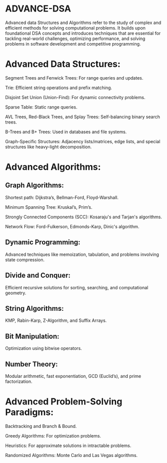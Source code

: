# ADVANCE-DSA
Advanced data Structures and Algorithms refer to the study of complex and efficient methods for solving computational problems. It builds upon foundational DSA concepts and introduces techniques that are essential for tackling real-world challenges, optimizing performance, and solving problems in software development and competitive programming.


# Advanced Data Structures:

Segment Trees and Fenwick Trees: For range queries and updates.

Trie: Efficient string operations and prefix matching.

Disjoint Set Union (Union-Find): For dynamic connectivity problems.

Sparse Table: Static range queries.

AVL Trees, Red-Black Trees, and Splay Trees: Self-balancing binary search trees.

B-Trees and B+ Trees: Used in databases and file systems.

Graph-Specific Structures: Adjacency lists/matrices, edge lists, and special structures like heavy-light decomposition.


# Advanced Algorithms:

## Graph Algorithms:

Shortest path: Dijkstra’s, Bellman-Ford, Floyd-Warshall.

Minimum Spanning Tree: Kruskal’s, Prim’s.

Strongly Connected Components (SCC): Kosaraju's and Tarjan's algorithms.

Network Flow: Ford-Fulkerson, Edmonds-Karp, Dinic's algorithm.

## Dynamic Programming: 
Advanced techniques like memoization, tabulation, and problems involving state compression.

## Divide and Conquer: 
Efficient recursive solutions for sorting, searching, and computational geometry.

## String Algorithms: 
KMP, Rabin-Karp, Z-Algorithm, and Suffix Arrays.

## Bit Manipulation: 
Optimization using bitwise operators.

## Number Theory: 
Modular arithmetic, fast exponentiation, GCD (Euclid’s), and prime factorization.

# Advanced Problem-Solving Paradigms:


Backtracking and Branch & Bound.

Greedy Algorithms: For optimization problems.

Heuristics: For approximate solutions in intractable problems.

Randomized Algorithms: Monte Carlo and Las Vegas algorithms.
